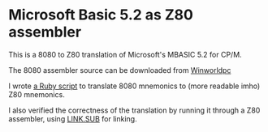 # Microsoft Basic 5.2 as Z80 assembler

This is a 8080 to Z80 translation of Microsoft's MBASIC 5.2 for CP/M.

The 8080 assembler source can be downloaded from
[Winworldpc](https://winworldpc.com/product/microsoft-basic/80)

I wrote [a Ruby script](8080toz80.rb) to translate 8080 mnemonics to (more readable
imho) Z80 mnemonics.

I also verified the correctness of the translation by running it
through a Z80 assembler, using [LINK.SUB](LINK.SUB) for linking.

